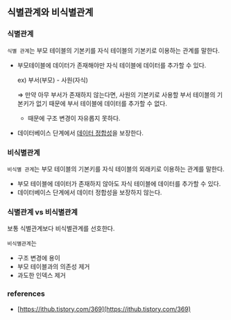 ## 식별관계와 비식별관계
### 식별관계
`식별 관계`는 부모 테이블의 기본키를 자식 테이블의 기본키로 이용하는 관계를 말한다.

- 부모테이블에 데이터가 존재해야만 자식 테이블에 데이터를 추가할 수 있다.
    
    ex) 부서(부모) - 사원(자식)
    
    ⇒ 만약 아무 부서가 존재하지 않는다면, 사원의 기본키로 사용할 부서 테이블의 기본키가 없기 때문에 부서 테이블에 데이터를 추가할 수 없다.
    
    - 때문에 구조 변경이 자유롭지 못하다.
- 데이터베이스 단계에서 [데이터 정합성](https://www.notion.so/c9daff9b836b4387af9b71cc85eab797?pvs=21)을 보장한다.

### 비식별관계
`비식별 관계`는 부모 테이블의 기본키를 자식 테이블의 외래키로 이용하는 관계를 말한다.

- 부모 테이블에 데이터가 존재하지 않아도 자식 테이블에 데이터를 추가할 수 있다.
- 데이터베이스 단계에서 데이터 정합성을 보장하지 않는다.

### 식별관계 vs 비식별관계
보통 식별관계보다 비식별관계를 선호한다.

`비식별관계`는 

- 구조 변경에 용이
- 부모 테이블과의 의존성 제거
- 과도한 인덱스 제거

### references
- [https://ithub.tistory.com/369](https://ithub.tistory.com/369)